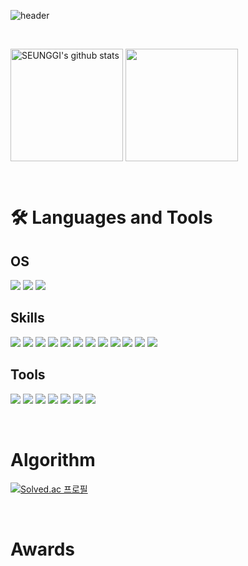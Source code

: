 ![header](https://capsule-render.vercel.app/api?type=waving&color=gradient&height=250&section=header&text=SEUNGGI_CODE&fontSize=90)

<br>

<a href="https://github.com/seunggi-coding"><img align="center" style="height:180px" src="https://github-readme-stats.vercel.app/api?username=seunggi-coding&show_icons=true&include_all_commits=true&theme=nord&hide_border=true" alt="SEUNGGI's github stats" /></a>
<a href="https://github.com/seunggi-coding"><img align="center" style="height:180px" src="https://github-readme-stats.vercel.app/api/top-langs/?username=seunggi-coding&layout=compact&theme=nord&hide_border=true" /></a> 

<br>

# 🛠 Languages and Tools
## OS
![](https://img.shields.io/badge/Linux-FCC624?style=for-the-badge&logo=linux&logoColor=black)
![](https://img.shields.io/badge/Ubuntu-E95420?style=for-the-badge&logo=ubuntu&logoColor=white)
![](https://img.shields.io/badge/Windows-0078D6?style=for-the-badge&logo=windows&logoColor=white)

## Skills
![](https://img.shields.io/badge/HTML5-E34F26?style=for-the-badge&logo=html5&logoColor=white)
![](https://img.shields.io/badge/CSS3-1572B6?style=for-the-badge&logo=css3&logoColor=white)
![]([https://img.shields.io/badge/Python-3776AB?style=for-the-badge&logo=python&logoColor=white](https://img.shields.io/badge/Python-14354C?style=for-the-badge&logo=python&logoColor=white))
![](https://img.shields.io/badge/JavaScript-F7DF1E?style=for-the-badge&logo=JavaScript&logoColor=white)
![](https://img.shields.io/badge/Node.js-43853D?style=for-the-badge&logo=node.js&logoColor=white)
![](https://img.shields.io/badge/C%2B%2B-00599C?style=for-the-badge&logo=c%2B%2B&logoColor=white)
![](https://img.shields.io/badge/Java-ED8B00?style=for-the-badge&logo=openjdk&logoColor=white)
![](https://img.shields.io/badge/Express.js-404D59?style=for-the-badge)
![](https://img.shields.io/badge/Bootstrap-563D7C?style=for-the-badge&logo=bootstrap&logoColor=white)
![](https://img.shields.io/badge/jQuery-0769AD?style=for-the-badge&logo=jquery&logoColor=white)
![](https://img.shields.io/badge/MongoDB-4EA94B?style=for-the-badge&logo=mongodb&logoColor=white)
![](https://img.shields.io/badge/MySQL-00000F?style=for-the-badge&logo=mysql&logoColor=white)

## Tools
![](https://img.shields.io/badge/GitHub-100000?style=for-the-badge&logo=github&logoColor=white)
![](https://img.shields.io/badge/GIT-E44C30?style=for-the-badge&logo=git&logoColor=white)
![](https://img.shields.io/badge/Made%20with-Jupyter-orange?style=for-the-badge&logo=Jupyter)
![](https://img.shields.io/badge/IntelliJ_IDEA-000000.svg?style=for-the-badge&logo=intellij-idea&logoColor=white)
![](https://img.shields.io/badge/Colab-F9AB00?style=for-the-badge&logo=googlecolab&color=525252)
![](https://img.shields.io/badge/Visual_Studio_Code-0078D4?style=for-the-badge&logo=visual%20studio%20code&logoColor=white)
![](https://img.shields.io/badge/Arduino_IDE-00979D?style=for-the-badge&logo=arduino&logoColor=white)

<br>

# Algorithm
[![Solved.ac
프로필](http://mazassumnida.wtf/api/v2/generate_badge?boj=moon010103)](https://solved.ac/moon010103)

<br>

# Awards
